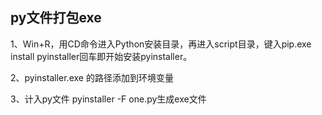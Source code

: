 ##  py文件打包exe

1、Win+R，用CD命令进入Python安装目录，再进入script目录，键入pip.exe install pyinstaller回车即开始安装pyinstaller。

2、pyinstaller.exe 的路径添加到环境变量

3、计入py文件 pyinstaller -F one.py生成exe文件

